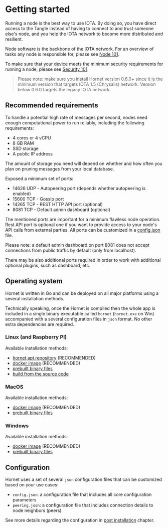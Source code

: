 # Getting started
Running a node is the best way to use IOTA. By doing so, you have direct access to the Tangle instead of having to connect to and trust someone else's node, and you help the IOTA network to become more distributed and resilient.

Node software is the backbone of the IOTA network. For an overview of tasks any node is responsible for, please see [Node 101](./nodes_101.md).

To make sure that your device meets the minimum security requirements for running a node, please see [Security 101](./security_101.md).

> Please note: make sure you install Hornet version 0.6.0+ since it is the minimum version that targets IOTA 1.5 (Chrysalis) network. Version below 0.6.0 targets the legacy IOTA network.

## Recommended requirements
To handle a potential high rate of messages per second, nodes need enough computational power to run reliably, including the following requirements:
* 4 cores or 4 vCPU
* 8 GB RAM
* SSD storage
* A public IP address

The amount of storage you need will depend on whether and how often you plan on pruning messages from your local database.

Exposed a minimum set of ports:
* 14626 UDP - Autopeering port (depends whether autopeering is enabled)
* 15600 TCP - Gossip port
* 14265 TCP - REST HTTP API port (optional)
* 8081 TCP - Default admin dashboard (optional)

The mentioned ports are important for a minimum flawless node operation. Rest API port is optional one if you want to provide access to your node's API calls from external parties. All ports can be customized in a [config.json](../post_installation/config.md) file.

Please note: a default admin dashboard on port 8081 does not accept connections from public traffic by default (only from localhost).

There may be also additional ports required in order to work with additional optional plugins, such as dashboard, etc.

## Operating system
Hornet is written in Go and can be deployed on all major platforms using a several installation methods.

Technically speaking, once the Hornet is compiled then the whole app is included in a single binary executable called `hornet` (`hornet.exe` on Win) accompanied with a several configuration files in `json` format. No other extra dependencies are required.

### Linux (and Raspberry PI)
Available installation methods:
* [hornet apt repository](./installation_steps.md#hornet-apt-repository) (RECOMMENDED)
* [docker image](./installation_steps.md#docker-image) (RECOMMENDED)
* [prebuilt binary files](./installation_steps.md#pre-built-binaries)
* [build from the source code](./installation_steps.md#build-from-the-source-code)

### MacOS
Available installation methods:
* [docker image](./installation_steps.md#docker-image) (RECOMMENDED)
* [prebuilt binary files](./installation_steps.md#pre-built-binaries)

### Windows
Available installation methods:
* [docker image](./installation_steps.md#docker-image) (RECOMMENDED)
* [prebuilt binary files](./installation_steps.md#pre-built-binaries)

## Configuration
Hornet uses a set of several `json` configuration files that can be customized based on your use cases:
* `config.json`: a configuration file that includes all core configuration parameters
* `peering.json`: a configuration file that includes connection details to node neighbors (peers)

See more details regarding the configuration in [post installation](../post_installation/config.md) chapter.
